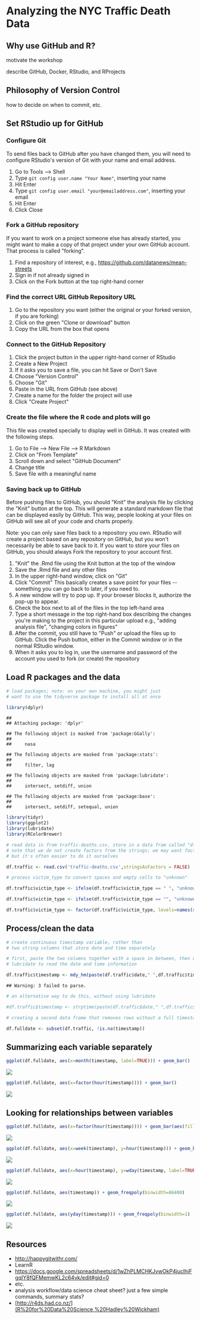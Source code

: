 Analyzing the NYC Traffic Death Data
================

Why use GitHub and R?
---------------------

motivate the workshop

describe GitHub, Docker, RStudio, and RProjects

Philosophy of Version Control
-----------------------------

how to decide on when to commit, etc.

Set RStudio up for GitHub
-------------------------

### Configure Git

To send files back to GitHub after you have changed them, you will need to configure RStudio's version of Git with your name and email address.

1.  Go to Tools --&gt; Shell
2.  Type `git config user.name "Your Name"`, inserting your name
3.  Hit Enter
4.  Type `git config user.email "your@emailaddress.com"`, inserting your email
5.  Hit Enter
6.  Click Close

### Fork a GitHub repository

If you want to work on a project someone else has already started, you might want to make a copy of that project under your own GitHub account. That process is called "forking".

1.  Find a repository of interest, e.g., <https://github.com/datanews/mean-streets>
2.  Sign in if not already signed in
3.  Click on the Fork button at the top right-hand corner

### Find the correct URL GitHub Repository URL

1.  Go to the repository you want (either the original or your forked version, if you are forking)
2.  Click on the green "Clone or download" button
3.  Copy the URL from the box that opens

### Connect to the GitHub Repository

1.  Click the project button in the upper right-hand corner of RStudio
2.  Create a New Project
3.  If it asks you to save a file, you can hit Save or Don't Save
4.  Choose "Version Control"
5.  Choose "Git"
6.  Paste in the URL from GitHub (see above)
7.  Create a name for the folder the project will use
8.  Click "Create Project"

### Create the file where the R code and plots will go

This file was created specially to display well in GitHub. It was created with the following steps.

1.  Go to File --&gt; New File --&gt; R Markdown
2.  Click on "From Template"
3.  Scroll down and select "GitHub Document"
4.  Change title
5.  Save file with a meaningful name

### Saving back up to GitHub

Before pushing files to GitHub, you should "Knit" the analysis file by clicking the "Knit" button at the top. This will generate a standard markdown file that can be displayed easily by GitHub. This way, people looking at your files on GitHub will see all of your code and charts properly.

Note: you can only save files back to a repository you own. RStudio will create a project based on any repository on GitHub, but you won't necessarily be able to save back to it. If you want to store your files on GitHub, you should always Fork the repository to your account first.

1.  "Knit" the .Rmd file using the Knit button at the top of the window
2.  Save the .Rmd file and any other files
3.  In the upper right-hand window, click on "Git"
4.  Click "Commit" This basically creates a save point for your files -- something you can go back to later, if you need to.
5.  A new window will try to pop up. If your browser blocks it, authorize the pop-up to appear.
6.  Check the box next to all of the files in the top left-hand area
7.  Type a short message in the top right-hand box describing the changes you're making to the project in this particular upload e.g., "adding analysis file", "changing colors in figures"
8.  After the commit, you still have to "Push" or upload the files up to GitHub. Click the Push button, either in the Commit window or in the normal RStudio window.
9.  When it asks you to log in, use the username and password of the account you used to fork (or create) the repository

Load R packages and the data
----------------------------

``` r
# load packages; note: on your own machine, you might just 
# want to use the tidyverse package to install all at once

library(dplyr)
```

    ## 
    ## Attaching package: 'dplyr'

    ## The following object is masked from 'package:GGally':
    ## 
    ##     nasa

    ## The following objects are masked from 'package:stats':
    ## 
    ##     filter, lag

    ## The following objects are masked from 'package:lubridate':
    ## 
    ##     intersect, setdiff, union

    ## The following objects are masked from 'package:base':
    ## 
    ##     intersect, setdiff, setequal, union

``` r
library(tidyr)
library(ggplot2)
library(lubridate)
library(RColorBrewer)

# read data in from traffic-deaths.csv, store in a data fram called "df.traffic"
# note that we do not create factors from the strings; we may want factors later,
# but it's often easier to do it ourselves

df.traffic <- read.csv('traffic-deaths.csv',stringsAsFactors = FALSE)

# process victim_type to convert spaces and empty cells to "unknown"

df.traffic$victim_type <- ifelse(df.traffic$victim_type == " ", "unknown", df.traffic$victim_type)

df.traffic$victim_type <- ifelse(df.traffic$victim_type == "", "unknown", df.traffic$victim_type)

df.traffic$victim_type <- factor(df.traffic$victim_type, levels=names(sort(table(df.traffic$victim_type))))
```

Process/clean the data
----------------------

``` r
# create continuous timestamp variable, rather than 
# two string columns that store date and time separately

# first, paste the two columns together with a space in between, then use 
# lubridate to read the date and time information

df.traffic$timestamp <- mdy_hm(paste(df.traffic$date," ",df.traffic$time), tz="America/New_York")
```

    ## Warning: 3 failed to parse.

``` r
# an alternative way to do this, without using lubridate

#df.traffic$timestamp <- strptime(paste(df.traffic$date," ",df.traffic$time), "%m/%d/%Y %I:%M %p", tz="America/New_York")

# creating a second data frame that removes rows without a full timestamp

df.fulldate <- subset(df.traffic, !is.na(timestamp))
```

Summarizing each variable separately
------------------------------------

``` r
ggplot(df.fulldate, aes(x=month(timestamp, label=TRUE))) + geom_bar()
```

![](traffic-death-analysis_files/figure-markdown_github/accidents_by_month-1.png)

``` r
ggplot(df.fulldate, aes(x=factor(hour(timestamp)))) + geom_bar()
```

![](traffic-death-analysis_files/figure-markdown_github/accidents_by_hour-1.png)

Looking for relationships between variables
-------------------------------------------

``` r
ggplot(df.fulldate, aes(x=factor(hour(timestamp)))) + geom_bar(aes(fill=victim_type)) + scale_fill_manual(values=rev(brewer.pal(5,"Set2")))
```

![](traffic-death-analysis_files/figure-markdown_github/victims_by_hour-1.png)

``` r
ggplot(df.fulldate, aes(x=week(timestamp), y=hour(timestamp))) + geom_bin2d(binwidth=1)
```

![](traffic-death-analysis_files/figure-markdown_github/week_by_hour-1.png)

``` r
ggplot(df.fulldate, aes(x=hour(timestamp), y=wday(timestamp, label=TRUE))) + geom_bin2d(binwidth=1) + scale_fill_gradient(low="mistyrose",high="indianred4") + theme_bw()
```

![](traffic-death-analysis_files/figure-markdown_github/hour_by_dayofweek-1.png)

``` r
ggplot(df.fulldate, aes(timestamp)) + geom_freqpoly(binwidth=86400)
```

![](traffic-death-analysis_files/figure-markdown_github/accidents_by_day_a-1.png)

``` r
ggplot(df.fulldate, aes(yday(timestamp))) + geom_freqpoly(binwidth=1)
```

![](traffic-death-analysis_files/figure-markdown_github/accidents_by_day_b-1.png)

Resources
---------

-   <http://happygitwithr.com/>
-   LearnR
-   <https://docs.google.com/spreadsheets/d/1wZhPLMCHKJvwOkP4juclhjFgqIY8fQFMemwKL2c64vk/edit#gid=0>
-   etc.
-   analysis workflow/data science cheat sheet? just a few simple commands, summary stats?
-   [http://r4ds.had.co.nz/](R%20for%20Data%20Science,%20Hadley%20Wickham)
